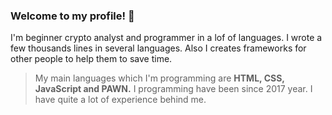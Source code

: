 ### Welcome to my profile! 👋
I'm beginner crypto analyst and programmer in a lof of languages. I wrote a few thousands lines in several languages. Also I creates frameworks for other people to help them to save time.
> My main languages which I'm programming are **HTML, CSS, JavaScript and PAWN.** I programming have been since 2017 year. I have quite a lot of experience behind me.  
